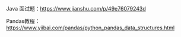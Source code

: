 Java 面试题：https://www.jianshu.com/p/49e76079243d

Pandas教程：https://www.yiibai.com/pandas/python_pandas_data_structures.html